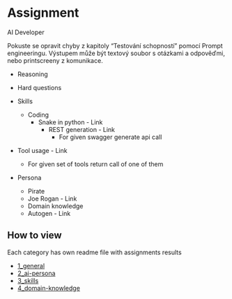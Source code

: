 # Assignment

AI Developer

Pokuste se opravit chyby z kapitoly “Testování schopností” pomocí Prompt
engineeringu. Výstupem může být textový soubor s otázkami a odpověďmi,
nebo printscreeny z komunikace.

- Reasoning
- Hard questions 
- Skills
  - Coding
    - Snake in python - Link
      - REST generation - Link
        - For given swagger generate api call
- Tool usage - Link
  - For given set of tools return call of one of them

- Persona
  - Pirate
  - Joe Rogan - Link
  - Domain knowledge
  - Autogen - Link

## How to view

Each category has own readme file with assignments results
- [1_general](./1_general/README.md)
- [2_ai-persona](./2_ai-persona/README.md)
- [3_skills](./3_skills/README.md)
- [4_domain-knowledge](./4_domain-knowledge/README.md)